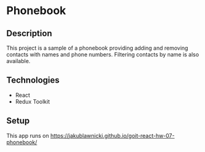 # Phonebook

## Description

This project is a sample of a phonebook providing adding and removing contacts
with names and phone numbers. Filtering contacts by name is also available.

## Technologies

- React
- Redux Toolkit

## Setup

This app runs on https://jakublawnicki.github.io/goit-react-hw-07-phonebook/
